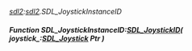 _[sdl2](../../modules/sdl2/sdl2-module.md):[sdl2](../../modules/sdl2/sdl2-module.md).SDL\_JoystickInstanceID_
##### Function SDL\_JoystickInstanceID:[SDL_JoystickID](../../modules/sdl2/sdl2-sdl_joystickid.md)( joystick_:[SDL_Joystick](../../modules/sdl2/sdl2-sdl_joystick.md) Ptr )
